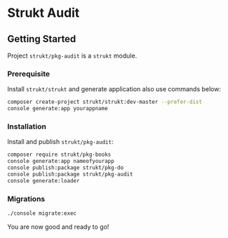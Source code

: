 Strukt Audit
===

## Getting Started

Project `strukt/pkg-audit` is a `strukt` module.

### Prerequisite

Install `strukt/strukt` and generate application also use commands below:

```sh
composer create-project strukt/strukt:dev-master --prefer-dist
console generate:app yourappname
```

### Installation

Install and publish `strukt/pkg-audit`:

```sh
composer require strukt/pkg-books
console generate:app nameofyourapp
console publish:package strukt/pkg-do
console publish:package strukt/pkg-audit
console generate:loader
```

### Migrations

```sh
./console migrate:exec
```

You are now good and ready to go!

